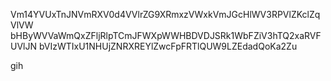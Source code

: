 Vm14YVUxTnJNVmRXV0d4VVlrZG9XRmxzVWxkVmJGcHlWV3RPVlZKclZqVlVW
bHByWVVaWmQxZFljRlpTCmJFWXpWWHBDVDJSRk1WbFZiV3hTQ2xaRVFUVlJN
bVIzWTIxU1NHUjZNRXREYlZwcFpFRTlQUW9LZEdadQoKa2Zu

gih